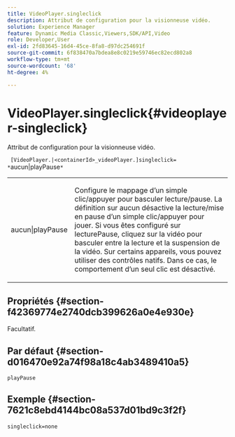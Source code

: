 ```yaml
---
title: VideoPlayer.singleclick
description: Attribut de configuration pour la visionneuse vidéo.
solution: Experience Manager
feature: Dynamic Media Classic,Viewers,SDK/API,Video
role: Developer,User
exl-id: 2fd83645-16d4-45ce-8fa8-d97dc254691f
source-git-commit: 6f838470a7bdea8e8c0219e59746ec82ecd802a8
workflow-type: tm+mt
source-wordcount: '68'
ht-degree: 4%

---
```


# VideoPlayer.singleclick{#videoplayer-singleclick}

Attribut de configuration pour la visionneuse vidéo.

` [VideoPlayer.|<containerId>_videoPlayer.]singleclick= *`aucun|playPause`*`

<table id="table_C616483932C2482CA9794DDD7313FD7C"> 
 <tbody> 
  <tr> 
   <td colname="col1"> <p> <span class="codeph"><span class="varname"> aucun|playPause</span> </span> </p> </td> 
   <td colname="col2"> <p> Configure le mappage d’un simple clic/appuyer pour basculer lecture/pause. La définition sur <span class="codeph"> aucun</span> désactive la lecture/mise en pause d’un simple clic/appuyer pour jouer. Si vous êtes configuré sur <span class="codeph"> lecturePause</span>, cliquez sur la vidéo pour basculer entre la lecture et la suspension de la vidéo. Sur certains appareils, vous pouvez utiliser des contrôles natifs. Dans ce cas, <span class="codeph"> le comportement d’un seul clic</span> est désactivé. </p> </td> 
  </tr> 
 </tbody> 
</table>

## Propriétés {#section-f42369774e2740dcb399626a0e4e930e}

Facultatif.

## Par défaut {#section-d016470e92a74f98a18c4ab3489410a5}

`playPause`

## Exemple {#section-7621c8ebd4144bc08a537d01bd9c3f2f}

```
singleclick=none
```
